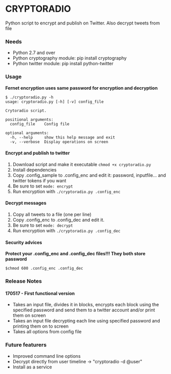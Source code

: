 CRYPTORADIO
===========

Python script to encrypt and publish on Twitter. Also decrypt tweets from file

### Needs

 * Python 2.7 and over
 * Python cryptography module: pip install cryptography
 * Python twitter module: pip install python-twitter

### Usage
**Fernet encryption uses same password for encryption and decryption**

```
$ ./cryptoradio.py -h
usage: cryptoradio.py [-h] [-v] config_file

Crytoradio script.

positional arguments:
  config_file    Config file

optional arguments:
  -h, --help     show this help message and exit
  -v, --verbose  Display operations on screen
```

#### Encrypt and publish to twitter
 1. Download script and make it executable ``chmod +x cryptoradio.py``
 1. Install dependencies
 1. Copy .config_sample to .config_enc and edit it: password, inputfile... and twitter tokens if you want
 1. Be sure to set ``mode: encrypt``
 1. Run encryption with ``./cryptoradio.py .config_enc``

#### Decrypt messages
 1. Copy all tweets to a file (one per line)
 1. Copy .config_enc to .config_dec and edit it.
 1. Be sure to set ``mode: decrypt``
 1. Run encryption with ``./cryptoradio.py .config_dec``

#### Security advices
**Protect your .config_enc and .config_dec files!!! They both store password**

``$chmod 600 .config_enc .config_dec``


### Release Notes

#### 170517 - First functional version
   * Takes an input file, divides it in blocks, encrypts each block using the specified password and send them to a twitter account and/or print them on screen
   * Takes an input file decrypting each line using specified password and printing them on to screen
   * Takes all options from config file

### Future featurers
 * Improved command line options
 * Decrypt directly from user timeline -> "cryptoradio -d @user"
 * Install as a service
